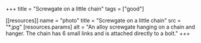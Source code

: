 +++
title = "Screwgate on a little chain"
tags = ["good"]

[[resources]]
    name = "photo"
    title = "Screwgate on a little chain"
    src = "*.jpg"
    [resources.params]
        alt = "An alloy screwgate hanging on a chain and hanger. The chain has 6 small links and is attached directly to a bolt."
+++